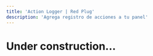 ```yaml
---
title: 'Action Logger | Red Plug'
description: 'Agrega registro de acciones a tu panel'
---
```


# Under construction...